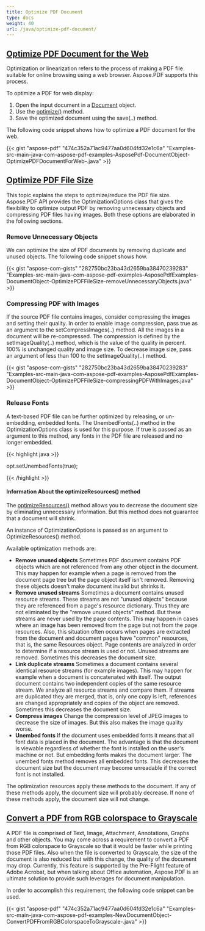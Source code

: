 ```yaml
---
title: Optimize PDF Document
type: docs
weight: 40
url: /java/optimize-pdf-document/
---
```


## <ins>**Optimize PDF Document for the Web**
Optimization or linearization refers to the process of making a PDF file suitable for online browsing using a web browser. Aspose.PDF supports this process.

To optimize a PDF for web display:

1. Open the input document in a [Document](https://apireference.aspose.com/java/pdf/com.aspose.pdf/Document) object.
1. Use the [optimize()](https://apireference.aspose.com/java/pdf/com.aspose.pdf/Document#optimize--) method.
1. Save the optimized document using the save(..) method.

The following code snippet shows how to optimize a PDF document for the web.



{{< gist "aspose-pdf" "474c352a71ac9477aa0d604fd32e1c6a" "Examples-src-main-java-com-aspose-pdf-examples-AsposePdf-DocumentObject-OptimizePDFDocumentForWeb-.java" >}}
## <ins>**Optimize PDF File Size**
This topic explains the steps to optimize/reduce the PDF file size. Aspose.PDF API provides the OptimizationOptions class that gives the flexibility to optimize output PDF by removing unnecessary objects and compressing PDF files having images. Both these options are elaborated in the following sections.
### **Remove Unnecessary Objects**
We can optimize the size of PDF documents by removing duplicate and unused objects. The following code snippet shows how.

{{< gist "aspose-com-gists" "282750bc23ba43d2659ba38470239283" "Examples-src-main-java-com-aspose-pdf-examples-AsposePdfExamples-DocumentObject-OptimizePDFFileSize-removeUnnecessaryObjects.java" >}}
### **Compressing PDF with Images**
If the source PDF file contains images, consider compressing the images and setting their quality. In order to enable image compression, pass true as an argument to the setCompressImages(..) method. All the images in a document will be re-compressed. The compression is defined by the setImageQuality(..) method, which is the value of the quality in percent. 100% is unchanged quality and image size. To decrease image size, pass an argument of less than 100 to the setImageQuality(..) method.

{{< gist "aspose-com-gists" "282750bc23ba43d2659ba38470239283" "Examples-src-main-java-com-aspose-pdf-examples-AsposePdfExamples-DocumentObject-OptimizePDFFileSize-compressingPDFWithImages.java" >}}
### **Release Fonts**
A text-based PDF file can be further optimized by releasing, or un-embedding, embedded fonts. The UnembedFonts(..) method in the OptimizationOptions class is used for this purpose. If true is passed as an argument to this method, any fonts in the PDF file are released and no longer embedded.

{{< highlight java >}}

 opt.setUnembedFonts(true);

{{< /highlight >}}
#### **Information About the optimizeResources() method**
The [optimizeResources()](https://apireference.aspose.com/java/pdf/com.aspose.pdf/Document#optimizeResources--) method allows you to decrease the document size by eliminating unnecessary information. But this method does not guarantee that a document will shrink.

An instance of OptimizationOptions is passed as an argument to OptimizeResources() method.

Available optimization methods are:

- **Remove unused objects** 
  Sometimes PDF document contains PDF objects which are not referenced from any other object in the document. This may happen for example when a page is removed from the document page tree but the page object itself isn't removed. Removing these objects doesn't make document invalid but shrinks it.
- **Remove unused streams** 
  Sometimes a document contains unused resource streams. These streams are not "unused objects" because they are referenced from a page's resource dictionary. Thus they are not eliminated by the "remove unused objects" method. But these streams are never used by the page contents. This may happen in cases where an image has been removed from the page but not from the page resources. Also, this situation often occurs when pages are extracted from the document and document pages have "common" resources, that is, the same Resources object. Page contents are analyzed in order to determine if a resource stream is used or not. Unused streams are removed. Sometimes this decreases the document size.
- **Link duplicate streams** 
  Sometimes a document contains several identical resource streams (for example images). This may happen for example when a document is concatenated with itself. The output document contains two independent copies of the same resource stream. We analyze all resource streams and compare them. If streams are duplicated they are merged, that is, only one copy is left, references are changed appropriately and copies of the object are removed. Sometimes this decreases the document size.
- **Compress images** 
  Change the compression level of JPEG images to decrease the size of images. But this also makes the image quality worse.
- **Unembed fonts** 
  If the document uses embedded fonts it means that all font data is placed in the document. The advantage is that the document is viewable regardless of whether the font is installed on the user's machine or not. But embedding fonts makes the document larger. The unembed fonts method removes all embedded fonts. This decreases the document size but the document may become unreadable if the correct font is not installed.

The optimization resources apply these methods to the document. If any of these methods apply, the document size will probably decrease. If none of these methods apply, the document size will not change.
## <ins>**Convert a PDF from RGB colorspace to Grayscale**
A PDF file is comprised of Text, Image, Attachment, Annotations, Graphs and other objects. You may come across a requirement to convert a PDF from RGB colorspace to Grayscale so that it would be faster while printing those PDF files. Also when the file is converted to Grayscale, the size of the document is also reduced but with this change, the quality of the document may drop. Currently, this feature is supported by the Pre-Flight feature of Adobe Acrobat, but when talking about Office automation, Aspose.PDF is an ultimate solution to provide such leverages for document manipulation.

In order to accomplish this requirement, the following code snippet can be used.

{{< gist "aspose-pdf" "474c352a71ac9477aa0d604fd32e1c6a" "Examples-src-main-java-com-aspose-pdf-examples-NewDocumentObject-ConvertPDFFromRGBColorspaceToGrayscale-.java" >}}
